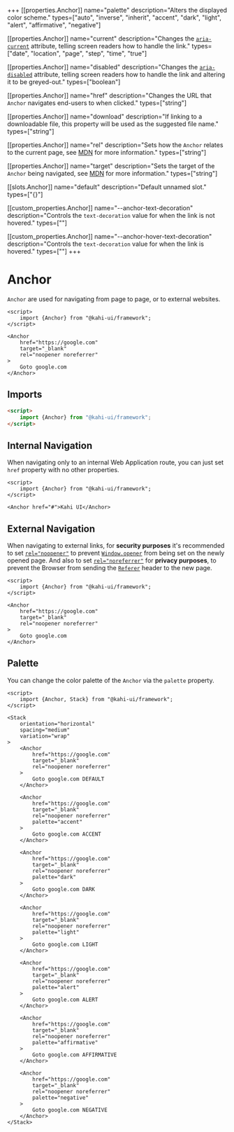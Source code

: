 +++
[[properties.Anchor]]
name="palette"
description="Alters the displayed color scheme."
types=["auto", "inverse", "inherit", "accent", "dark", "light", "alert", "affirmative", "negative"]

[[properties.Anchor]]
name="current"
description="Changes the [`aria-current`](https://www.digitala11y.com/aria-current-state) attribute, telling screen readers how to handle the link."
types=["date", "location", "page", "step", "time", "true"]

[[properties.Anchor]]
name="disabled"
description="Changes the [`aria-disabled`](https://www.digitala11y.com/aria-disabled-state) attribute, telling screen readers how to handle the link and altering it to be greyed-out."
types=["boolean"]

[[properties.Anchor]]
name="href"
description="Changes the URL that `Anchor` navigates end-users to when clicked."
types=["string"]

[[properties.Anchor]]
name="download"
description="If linking to a downloadable file, this property will be used as the suggested file name."
types=["string"]

[[properties.Anchor]]
name="rel"
description="Sets how the `Anchor` relates to the current page, see [MDN](https://developer.mozilla.org/en-US/docs/Web/HTML/Element/a#attr-rel) for more information."
types=["string"]

[[properties.Anchor]]
name="target"
description="Sets the target of the `Anchor` being navigated, see [MDN](https://developer.mozilla.org/en-US/docs/Web/HTML/Element/a#attr-target) for more information."
types=["string"]

[[slots.Anchor]]
name="default"
description="Default unnamed slot."
types=["{}"]

[[custom_properties.Anchor]]
name="--anchor-text-decoration"
description="Controls the `text-decoration` value for when the link is not hovered."
types=["<text-decoration>"]

[[custom_properties.Anchor]]
name="--anchor-hover-text-decoration"
description="Controls the `text-decoration` value for when the link is hovered."
types=["<text-decoration>"]
+++

# Anchor

`Anchor` are used for navigating from page to page, or to external websites.

```svelte repl Anchor Preview
<script>
    import {Anchor} from "@kahi-ui/framework";
</script>

<Anchor
    href="https://google.com"
    target="_blank"
    rel="noopener noreferrer"
>
    Goto google.com
</Anchor>
```

## Imports

```html default Anchor Imports
<script>
    import {Anchor} from "@kahi-ui/framework";
</script>
```

## Internal Navigation

When navigating only to an internal Web Application route, you can just set `href` property with no other properties.

```svelte repl Anchor Internal Navigation
<script>
    import {Anchor} from "@kahi-ui/framework";
</script>

<Anchor href="#">Kahi UI</Anchor>
```

## External Navigation

When navigating to external links, for **security purposes** it's recommended to set [`rel="noopener"`](https://developer.mozilla.org/en-US/docs/Web/HTML/Link_types/noopener) to prevent [`Window.opener`](https://developer.mozilla.org/en-US/docs/Web/API/Window/opener) from being set on the newly opened page. And also to set [`rel="noreferrer"`](https://developer.mozilla.org/en-US/docs/Web/HTML/Link_types/noreferrer) for **privacy purposes**, to prevent the Browser from sending the [`Referer`](https://developer.mozilla.org/en-US/docs/Web/HTTP/Headers/Referer) header to the new page.

```svelte repl Anchor External Navigation
<script>
    import {Anchor} from "@kahi-ui/framework";
</script>

<Anchor
    href="https://google.com"
    target="_blank"
    rel="noopener noreferrer"
>
    Goto google.com
</Anchor>
```

## Palette

You can change the color palette of the `Anchor` via the `palette` property.

```svelte repl Anchor Palette
<script>
    import {Anchor, Stack} from "@kahi-ui/framework";
</script>

<Stack
    orientation="horizontal"
    spacing="medium"
    variation="wrap"
>
    <Anchor
        href="https://google.com"
        target="_blank"
        rel="noopener noreferrer"
    >
        Goto google.com DEFAULT
    </Anchor>

    <Anchor
        href="https://google.com"
        target="_blank"
        rel="noopener noreferrer"
        palette="accent"
    >
        Goto google.com ACCENT
    </Anchor>

    <Anchor
        href="https://google.com"
        target="_blank"
        rel="noopener noreferrer"
        palette="dark"
    >
        Goto google.com DARK
    </Anchor>

    <Anchor
        href="https://google.com"
        target="_blank"
        rel="noopener noreferrer"
        palette="light"
    >
        Goto google.com LIGHT
    </Anchor>

    <Anchor
        href="https://google.com"
        target="_blank"
        rel="noopener noreferrer"
        palette="alert"
    >
        Goto google.com ALERT
    </Anchor>

    <Anchor
        href="https://google.com"
        target="_blank"
        rel="noopener noreferrer"
        palette="affirmative"
    >
        Goto google.com AFFIRMATIVE
    </Anchor>

    <Anchor
        href="https://google.com"
        target="_blank"
        rel="noopener noreferrer"
        palette="negative"
    >
        Goto google.com NEGATIVE
    </Anchor>
</Stack>
```
